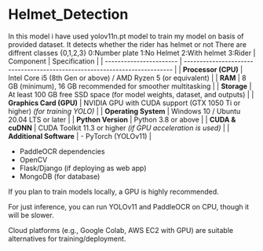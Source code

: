 # Helmet_Detection

In this model i have used yolov11n.pt model to train my model on basis of provided dataset. It detects whether the rider has helmet or not There are diffrent classes {0,1,2,3} 0:Number plate 1:No Helmet 2:With helmet 3:Rider
| Component               | Specification                                                              |
| ----------------------- | -------------------------------------------------------------------------- |
| **Processor (CPU)**     | Intel Core i5 (8th Gen or above) / AMD Ryzen 5 (or equivalent)             |
| **RAM**                 | 8 GB (minimum), 16 GB recommended for smoother multitasking                |
| **Storage**             | At least 100 GB free SSD space (for model weights, dataset, and outputs)   |
| **Graphics Card (GPU)** | NVIDIA GPU with CUDA support (GTX 1050 Ti or higher) *(for training YOLO)* |
| **Operating System**    | Windows 10 / Ubuntu 20.04 LTS or later                                     |
| **Python Version**      | Python 3.8 or above                                                        |
| **CUDA & cuDNN**        | CUDA Toolkit 11.3 or higher *(if GPU acceleration is used)*                |
| **Additional Software** | - PyTorch (YOLOv11)                                                        |

 - PaddleOCR dependencies  
 - OpenCV    
 - Flask/Django (if deploying as web app)  
 - MongoDB (for database)

If you plan to train models locally, a GPU is highly recommended.

For just inference, you can run YOLOv11 and PaddleOCR on CPU, though it will be slower.

Cloud platforms (e.g., Google Colab, AWS EC2 with GPU) are suitable alternatives for training/deployment.
